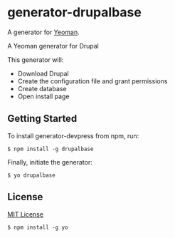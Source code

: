 # generator-drupalbase

A generator for [Yeoman](http://yeoman.io).

A Yeoman generator for Drupal

This generator will:

* Download Drupal
* Create the configuration file and grant permissions
* Create database
* Open install page

## Getting Started

To install generator-devpress from npm, run:

```
$ npm install -g drupalbase
```

Finally, initiate the generator:

```
$ yo drupalbase
```
## License

[MIT License](http://en.wikipedia.org/wiki/MIT_License)

```
$ npm install -g yo
```
